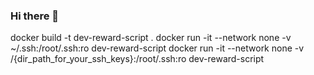 ### Hi there 👋

<!--
**thanhbong0510/thanhbong0510** is a ✨ _special_ ✨ repository because its `README.md` (this file) appears on your GitHub profile.

Here are some ideas to get you started:

- 🔭 I’m currently working on ...
- 🌱 I’m currently learning ...
- 👯 I’m looking to collaborate on ...
- 🤔 I’m looking for help with ...
- 💬 Ask me about ...
- 📫 How to reach me: ...
- 😄 Pronouns: ...
- ⚡ Fun fact: ...
-->
docker build -t dev-reward-script .
docker run -it --network none -v ~/.ssh:/root/.ssh:ro dev-reward-script
docker run -it --network none -v /{dir_path_for_your_ssh_keys}:/root/.ssh:ro dev-reward-script
